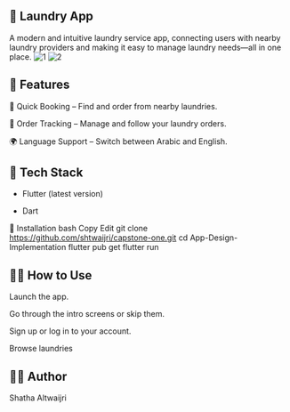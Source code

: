 ## 🧺 Laundry App
A modern and intuitive laundry service app, connecting users with nearby laundry providers and making it easy to manage laundry needs—all in one place.
![1](https://github.com/user-attachments/assets/270738ec-70fe-4786-8bcd-7ee76439a10e)
![2](https://github.com/user-attachments/assets/7706fc17-260f-4d9c-b0e3-0174b2a39511)


## 📱 Features
🧼 Quick Booking – Find and order from nearby laundries.

🛒 Order Tracking – Manage and follow your laundry orders.

🌍 Language Support – Switch between Arabic and English.

## 🧰 Tech Stack
- Flutter (latest version)

- Dart

🚀 Installation
bash
Copy
Edit
git clone https://github.com/shtwaijri/capstone-one.git
cd App-Design-Implementation
flutter pub get
flutter run
## 🧑‍💻 How to Use
Launch the app.

Go through the intro screens or skip them.

Sign up or log in to your account.

Browse laundries

## 👩‍💻 Author
Shatha Altwaijri


